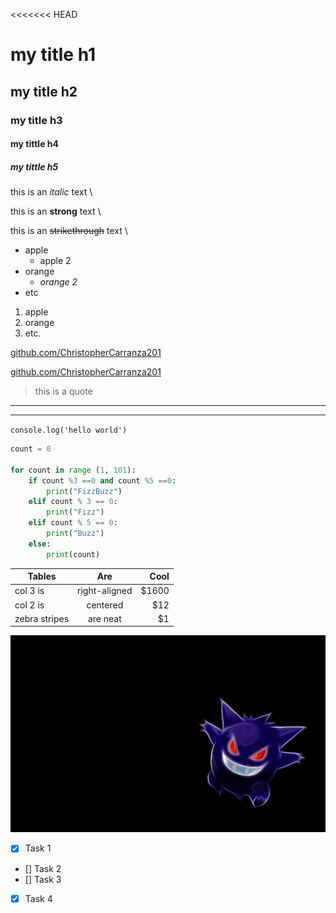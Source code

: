 <<<<<<< HEAD
# my title h1
## my title h2
### my title h3 
#### my tittle h4 
##### my tittle h5

<!--italic -->
this is an *italic* text \
<!--strong -->
this is an **strong** text \
<!--strikethrough -->
this is an ~~strikethrough~~ text \


<!--UL -->
* apple
    * apple 2
* orange
    * *orange 2*
* etc

1. apple
2. orange
3. etc.

[github.com/ChristopherCarranza201](https://github.com/ChristopherCarranza201)

[github.com/ChristopherCarranza201](https://github.com/ChristopherCarranza201 "Custom title")

> this is a quote 

---
___

`console.log('hello world')`

```python
count = 0

for count in range (1, 101):
    if count %3 ==0 and count %5 ==0:
        print("FizzBuzz")
    elif count % 3 == 0:
        print("Fizz")
    elif count % 5 == 0:
        print("Buzz")
    else:
        print(count)
```
| Tables        | Are           | Cool
| ------------  |:------------: | -----: |
| col 3 is      | right-aligned | $1600  |
| col 2 is      | centered      |    $12 |
| zebra stripes | are neat      |     $1 |

![powershell wallpaper](gengar_wallpaper.jpg "Gengar's Nightmare")
<!--Github Markdown-->

* [x] Task 1
* [] Task 2
* [] Task 3
* [x] Task 4

